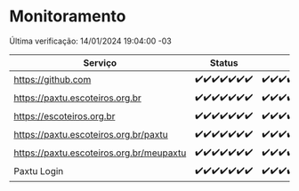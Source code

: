 # Monitoramento

Última verificação: 14/01/2024 19:04:00 -03

|Serviço|Status|Últimas 24h|
|---|---|---|
|https://github.com|<span title="2024-01-07: OK=24">✔️</span><span title="2024-01-08: OK=24">✔️</span><span title="2024-01-09: OK=23">✔️</span><span title="2024-01-10: OK=24">✔️</span><span title="2024-01-11: OK=24">✔️</span><span title="2024-01-12: OK=24">✔️</span><span title="2024-01-13: OK=22">✔️</span>|<span title="13/01/2024 19:04:00 -03 : 200">✔️</span><span title="13/01/2024 20:05:00 -03 : 200">✔️</span><span title="13/01/2024 21:34:00 -03 : 200">✔️</span><span title="13/01/2024 22:55:00 -03 : 200">✔️</span><span title="13/01/2024 23:25:00 -03 : 200">✔️</span><span title="14/01/2024 00:06:00 -03 : 200">✔️</span><span title="14/01/2024 01:07:00 -03 : 200">✔️</span><span title="14/01/2024 02:05:00 -03 : 200">✔️</span><span title="14/01/2024 03:07:00 -03 : 200">✔️</span><span title="14/01/2024 04:04:00 -03 : 200">✔️</span><span title="14/01/2024 05:07:00 -03 : 200">✔️</span><span title="14/01/2024 06:05:00 -03 : 200">✔️</span><span title="14/01/2024 07:06:00 -03 : 200">✔️</span><span title="14/01/2024 08:03:00 -03 : 200">✔️</span><span title="14/01/2024 09:10:00 -03 : 200">✔️</span><span title="14/01/2024 10:06:00 -03 : 200">✔️</span><span title="14/01/2024 11:03:00 -03 : 200">✔️</span><span title="14/01/2024 12:04:00 -03 : 200">✔️</span><span title="14/01/2024 13:07:00 -03 : 200">✔️</span><span title="14/01/2024 14:03:00 -03 : 200">✔️</span><span title="14/01/2024 15:07:00 -03 : 200">✔️</span><span title="14/01/2024 16:02:00 -03 : 200">✔️</span><span title="14/01/2024 17:06:00 -03 : 200">✔️</span><span title="14/01/2024 18:03:00 -03 : 200">✔️</span><span title="14/01/2024 19:04:00 -03 : 200">✔️</span>|
|https://paxtu.escoteiros.org.br|<span title="2024-01-07: OK=24">✔️</span><span title="2024-01-08: OK=24">✔️</span><span title="2024-01-09: OK=23">✔️</span><span title="2024-01-10: OK=24">✔️</span><span title="2024-01-11: OK=24">✔️</span><span title="2024-01-12: OK=24">✔️</span><span title="2024-01-13: OK=22">✔️</span>|<span title="13/01/2024 19:04:00 -03 : 200">✔️</span><span title="13/01/2024 20:05:00 -03 : 200">✔️</span><span title="13/01/2024 21:34:00 -03 : 200">✔️</span><span title="13/01/2024 22:55:00 -03 : 200">✔️</span><span title="13/01/2024 23:25:00 -03 : 200">✔️</span><span title="14/01/2024 00:06:00 -03 : 200">✔️</span><span title="14/01/2024 01:07:00 -03 : 200">✔️</span><span title="14/01/2024 02:05:00 -03 : 200">✔️</span><span title="14/01/2024 03:07:00 -03 : 200">✔️</span><span title="14/01/2024 04:04:00 -03 : 200">✔️</span><span title="14/01/2024 05:07:00 -03 : 200">✔️</span><span title="14/01/2024 06:05:00 -03 : 200">✔️</span><span title="14/01/2024 07:06:00 -03 : 200">✔️</span><span title="14/01/2024 08:03:00 -03 : 200">✔️</span><span title="14/01/2024 09:10:00 -03 : 200">✔️</span><span title="14/01/2024 10:06:00 -03 : 200">✔️</span><span title="14/01/2024 11:03:00 -03 : 200">✔️</span><span title="14/01/2024 12:04:00 -03 : 200">✔️</span><span title="14/01/2024 13:07:00 -03 : 200">✔️</span><span title="14/01/2024 14:03:00 -03 : 200">✔️</span><span title="14/01/2024 15:07:00 -03 : 200">✔️</span><span title="14/01/2024 16:02:00 -03 : 200">✔️</span><span title="14/01/2024 17:06:00 -03 : 200">✔️</span><span title="14/01/2024 18:03:00 -03 : 200">✔️</span><span title="14/01/2024 19:04:00 -03 : 200">✔️</span>|
|https://escoteiros.org.br|<span title="2024-01-07: OK=24">✔️</span><span title="2024-01-08: OK=24">✔️</span><span title="2024-01-09: OK=23">✔️</span><span title="2024-01-10: OK=24">✔️</span><span title="2024-01-11: OK=24">✔️</span><span title="2024-01-12: OK=24">✔️</span><span title="2024-01-13: OK=22">✔️</span>|<span title="13/01/2024 19:04:00 -03 : 200">✔️</span><span title="13/01/2024 20:05:00 -03 : 200">✔️</span><span title="13/01/2024 21:34:00 -03 : 200">✔️</span><span title="13/01/2024 22:55:00 -03 : 200">✔️</span><span title="13/01/2024 23:25:00 -03 : 200">✔️</span><span title="14/01/2024 00:06:00 -03 : 200">✔️</span><span title="14/01/2024 01:07:00 -03 : 200">✔️</span><span title="14/01/2024 02:05:00 -03 : 200">✔️</span><span title="14/01/2024 03:07:00 -03 : 200">✔️</span><span title="14/01/2024 04:04:00 -03 : 200">✔️</span><span title="14/01/2024 05:07:00 -03 : 200">✔️</span><span title="14/01/2024 06:05:00 -03 : 200">✔️</span><span title="14/01/2024 07:06:00 -03 : 200">✔️</span><span title="14/01/2024 08:03:00 -03 : 200">✔️</span><span title="14/01/2024 09:10:00 -03 : 200">✔️</span><span title="14/01/2024 10:06:00 -03 : 200">✔️</span><span title="14/01/2024 11:03:00 -03 : 200">✔️</span><span title="14/01/2024 12:04:00 -03 : 200">✔️</span><span title="14/01/2024 13:07:00 -03 : 200">✔️</span><span title="14/01/2024 14:03:00 -03 : 200">✔️</span><span title="14/01/2024 15:07:00 -03 : 200">✔️</span><span title="14/01/2024 16:02:00 -03 : 200">✔️</span><span title="14/01/2024 17:06:00 -03 : 200">✔️</span><span title="14/01/2024 18:03:00 -03 : 200">✔️</span><span title="14/01/2024 19:04:00 -03 : 200">✔️</span>|
|https://paxtu.escoteiros.org.br/paxtu|<span title="2024-01-07: OK=24">✔️</span><span title="2024-01-08: OK=24">✔️</span><span title="2024-01-09: OK=23">✔️</span><span title="2024-01-10: OK=24">✔️</span><span title="2024-01-11: OK=24">✔️</span><span title="2024-01-12: OK=24">✔️</span><span title="2024-01-13: OK=22">✔️</span>|<span title="13/01/2024 19:04:00 -03 : 200">✔️</span><span title="13/01/2024 20:05:00 -03 : 200">✔️</span><span title="13/01/2024 21:34:00 -03 : 200">✔️</span><span title="13/01/2024 22:55:00 -03 : 200">✔️</span><span title="13/01/2024 23:25:00 -03 : 200">✔️</span><span title="14/01/2024 00:06:00 -03 : 200">✔️</span><span title="14/01/2024 01:07:00 -03 : 200">✔️</span><span title="14/01/2024 02:05:00 -03 : 200">✔️</span><span title="14/01/2024 03:07:00 -03 : 200">✔️</span><span title="14/01/2024 04:04:00 -03 : 200">✔️</span><span title="14/01/2024 05:07:00 -03 : 200">✔️</span><span title="14/01/2024 06:05:00 -03 : 200">✔️</span><span title="14/01/2024 07:06:00 -03 : 200">✔️</span><span title="14/01/2024 08:03:00 -03 : 200">✔️</span><span title="14/01/2024 09:10:00 -03 : 200">✔️</span><span title="14/01/2024 10:06:00 -03 : 200">✔️</span><span title="14/01/2024 11:03:00 -03 : 200">✔️</span><span title="14/01/2024 12:04:00 -03 : 200">✔️</span><span title="14/01/2024 13:07:00 -03 : 200">✔️</span><span title="14/01/2024 14:03:00 -03 : 200">✔️</span><span title="14/01/2024 15:07:00 -03 : 200">✔️</span><span title="14/01/2024 16:02:00 -03 : 200">✔️</span><span title="14/01/2024 17:06:00 -03 : 200">✔️</span><span title="14/01/2024 18:03:00 -03 : 200">✔️</span><span title="14/01/2024 19:04:00 -03 : 200">✔️</span>|
|https://paxtu.escoteiros.org.br/meupaxtu|<span title="2024-01-07: OK=24">✔️</span><span title="2024-01-08: OK=24">✔️</span><span title="2024-01-09: OK=23">✔️</span><span title="2024-01-10: OK=24">✔️</span><span title="2024-01-11: OK=24">✔️</span><span title="2024-01-12: OK=24">✔️</span><span title="2024-01-13: OK=22">✔️</span>|<span title="13/01/2024 19:04:00 -03 : 200">✔️</span><span title="13/01/2024 20:05:00 -03 : 200">✔️</span><span title="13/01/2024 21:34:00 -03 : 200">✔️</span><span title="13/01/2024 22:55:00 -03 : 200">✔️</span><span title="13/01/2024 23:25:00 -03 : 200">✔️</span><span title="14/01/2024 00:06:00 -03 : 200">✔️</span><span title="14/01/2024 01:07:00 -03 : 200">✔️</span><span title="14/01/2024 02:05:00 -03 : 200">✔️</span><span title="14/01/2024 03:07:00 -03 : 200">✔️</span><span title="14/01/2024 04:04:00 -03 : 200">✔️</span><span title="14/01/2024 05:07:00 -03 : 200">✔️</span><span title="14/01/2024 06:05:00 -03 : 200">✔️</span><span title="14/01/2024 07:06:00 -03 : 200">✔️</span><span title="14/01/2024 08:03:00 -03 : 200">✔️</span><span title="14/01/2024 09:10:00 -03 : 200">✔️</span><span title="14/01/2024 10:06:00 -03 : 200">✔️</span><span title="14/01/2024 11:03:00 -03 : 200">✔️</span><span title="14/01/2024 12:04:00 -03 : 200">✔️</span><span title="14/01/2024 13:07:00 -03 : 200">✔️</span><span title="14/01/2024 14:03:00 -03 : 200">✔️</span><span title="14/01/2024 15:07:00 -03 : 200">✔️</span><span title="14/01/2024 16:02:00 -03 : 200">✔️</span><span title="14/01/2024 17:06:00 -03 : 200">✔️</span><span title="14/01/2024 18:03:00 -03 : 200">✔️</span><span title="14/01/2024 19:04:00 -03 : 200">✔️</span>|
|Paxtu Login|<span title="2024-01-07: OK=24">✔️</span><span title="2024-01-08: OK=24">✔️</span><span title="2024-01-09: OK=23">✔️</span><span title="2024-01-10: OK=24">✔️</span><span title="2024-01-11: OK=24">✔️</span><span title="2024-01-12: OK=24">✔️</span><span title="2024-01-13: OK=22">✔️</span>|<span title="13/01/2024 19:04:00 -03 : 200">✔️</span><span title="13/01/2024 20:05:00 -03 : 200">✔️</span><span title="13/01/2024 21:34:00 -03 : 200">✔️</span><span title="13/01/2024 22:55:00 -03 : 200">✔️</span><span title="13/01/2024 23:25:00 -03 : 200">✔️</span><span title="14/01/2024 00:06:00 -03 : 200">✔️</span><span title="14/01/2024 01:07:00 -03 : 200">✔️</span><span title="14/01/2024 02:05:00 -03 : 200">✔️</span><span title="14/01/2024 03:07:00 -03 : 200">✔️</span><span title="14/01/2024 04:04:00 -03 : 200">✔️</span><span title="14/01/2024 05:07:00 -03 : 200">✔️</span><span title="14/01/2024 06:05:00 -03 : 200">✔️</span><span title="14/01/2024 07:06:00 -03 : 200">✔️</span><span title="14/01/2024 08:03:00 -03 : 200">✔️</span><span title="14/01/2024 09:10:00 -03 : 200">✔️</span><span title="14/01/2024 10:06:00 -03 : 200">✔️</span><span title="14/01/2024 11:03:00 -03 : 200">✔️</span><span title="14/01/2024 12:04:00 -03 : 200">✔️</span><span title="14/01/2024 13:07:00 -03 : 200">✔️</span><span title="14/01/2024 14:03:00 -03 : 200">✔️</span><span title="14/01/2024 15:07:00 -03 : 200">✔️</span><span title="14/01/2024 16:02:00 -03 : 200">✔️</span><span title="14/01/2024 17:06:00 -03 : 200">✔️</span><span title="14/01/2024 18:03:00 -03 : 200">✔️</span><span title="14/01/2024 19:04:00 -03 : 200">✔️</span>|
